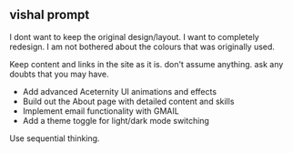 ## vishal prompt

I dont want to keep the original design/layout. I want to completely redesign. I am not bothered about the colours that was originally used.

Keep content and links in the site as it is. don't assume anything. ask any doubts that you may have.

- Add advanced Aceternity UI animations and effects
- Build out the About page with detailed content and skills
- Implement email functionality with GMAIL
- Add a theme toggle for light/dark mode switching

Use sequential thinking. 